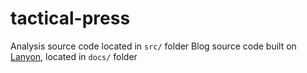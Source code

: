 # tactical-press

Analysis source code located in `src/` folder
Blog source code built on [Lanyon](https://lanyon.getpoole.com/), located in `docs/` folder
